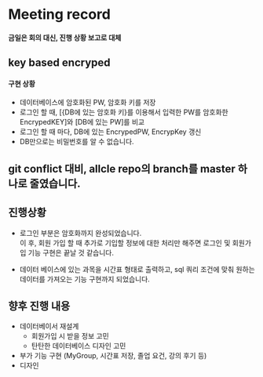 # Meeting record
#### 금일은 회의 대신, 진행 상황 보고로 대체

## key based encryped
#### 구현 상황
- 데이터베이스에 암호화된 PW, 암호화 키를 저장
- 로그인 할 때, [{DB에 있는 암호화 키}를 이용해서 입력한 PW를 암호화한 EncrypedKEY]와 [DB에 있는 PW]를 비교
- 로그인 할 때 마다, DB에 있는 EncrypedPW, EncrypKey 갱신
- DB만으로는 비밀번호를 알 수 없습니다.

## git conflict 대비, allcle repo의 branch를 master 하나로 줄였습니다.

## 진행상황
- 로그인 부분은 암호화까지 완성되었습니다. <br>
  이 후, 회원 가입 할 때 추가로 기입할 정보에 대한 처리만 해주면 로그인 및 회원가입 기능 구현은 끝날 것 같습니다. <br>

- 데이터 베이스에 있는 과목을 시간표 형태로 출력하고, sql 쿼리 조건에 맞춰 원하는 데이터를 가져오는 기능 구현까지 되었습니다.

## 향후 진행 내용
- 데이터베이서 재설계
  + 회원가입 시 받을 정보 고민
  + 탄탄한 데이터베이스 디자인 고민
- 부가 기능 구현 (MyGroup, 시간표 저장, 졸업 요건, 강의 후기 등)
- 디자인
